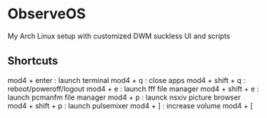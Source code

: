 # ObserveOS
My Arch Linux setup with customized  DWM   suckless UI   and scripts

## Shortcuts

mod4 + enter     : launch terminal 
mod4 + q         : close apps 
mod4 + shift + q : reboot/poweroff/logout
mod4 + e         : launch fff file manager
mod4 + shift + e : launch pcmanfm file manager
mod4 + p         : launck nsxiv picture browser
mod4 + shift + p : launch pulsemixer
mod4 + ]         : increase volume 
mod4 + [
